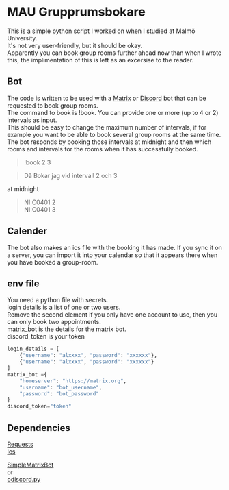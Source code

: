 # MAU Grupprumsbokare

This is a simple python script I worked on when I studied at Malmö University.  
It's not very user-friendly, but it should be okay.  
Apparently you can book group rooms further ahead now than when I wrote this, the implimentation of this is left as an excersise to the reader.

## Bot
The code is written to be used with a [Matrix](https://matrix.org/) or [Discord](discord.com/) bot that can be requested to book group rooms.  
The command to book is !book. You can provide one or more (up to 4 or 2) intervals as input.  
This should be easy to change the maximum number of intervals, if for example you want to be able to book several group rooms at the same time.  
The bot responds by booking those intervals at midnight and then which rooms and intervals for the rooms when it has successfully booked.

> !book 2 3

> Då Bokar jag vid intervall 2 och 3  

at midnight  

> NI:C0401 2  
NI:C0401 3

## Calender
The bot also makes an ics file with the booking it has made. If you sync it on a server, you can import it into your calendar so that it appears there when you have booked a group-room.

## env file
You need a python file with secrets.  
login details is a list of one or two users.  
Remove the second element if you only have one account to use, then you can only book two appointments.  
matrix_bot is the details for the matrix bot.  
discord_token is your token  

```py
login_details = [
    {"username": "alxxxx", "password": "xxxxxx"},
    {"username": "alxxxx", "password": "xxxxxx"}
]
matrix_bot ={
    "homeserver": "https://matrix.org",
    "username": "bot_username",
    "password": "bot_password"
}
discord_token="token"
```


## Dependencies

[Requests](https://pypi.org/project/requests/)  
[Ics](https://pypi.org/project/ics/)  

[SimpleMatrixBot](https://pypi.org/project/simplematrixbotlib/)  
or  
[odiscord.py](https://pypi.org/project/discord.py/)